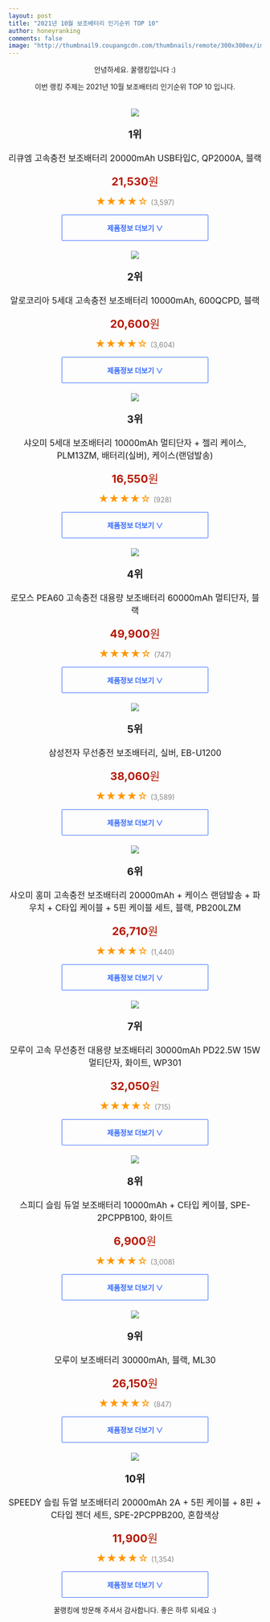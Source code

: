 ```yaml
--- 
layout: post 
title: "2021년 10월 보조배터리 인기순위 TOP 10" 
author: honeyranking 
comments: false 
image: "http://thumbnail9.coupangcdn.com/thumbnails/remote/300x300ex/image/retail/images/2020/02/10/11/6/ba5c98ae-59a7-4eda-a4e5-310bebb0d5eb.jpg" 
--- 
```

<p style="text-align: center;">안녕하세요. 꿀랭킹입니다 :)</p> <p style="text-align: center;">이번 랭킹 주제는 2021년 10월 보조배터리 인기순위 TOP 10 입니다.</p><center><img src="http://thumbnail9.coupangcdn.com/thumbnails/remote/300x300ex/image/retail/images/2020/02/10/11/6/ba5c98ae-59a7-4eda-a4e5-310bebb0d5eb.jpg" style="margin-top:20px" /></center> <p style="text-align: center; font-size: 20px"><b>1위</b></p> <p style="text-align: center; font-size: 17px">리큐엠 고속충전 보조배터리 20000mAh USB타입C, QP2000A, 블랙</p> <p style="text-align: center;"><span style="color: #b61800; font-size: 22px;"><b>21,530</b>원</span></p> <p style="text-align: center;"><span style="color: #ff9600; font-size: 20px;">★★★★☆ </span><span style="color: #878787;">(3,597)</span></p> <center><a href="https://coupa.ng/b9nyty"> <div style="font-size: 14px; display: inline-block; padding: 15px 90px; color: #346aff; border-radius: 2px; border: 1px solid #346aff; cursor: pointer;"><b>제품정보 더보기 &or;</b></div> </a></center><center><img src="http://thumbnail6.coupangcdn.com/thumbnails/remote/300x300ex/image/retail/images/2018/06/05/16/5/30b575d4-039e-4e94-a1c8-60ddd01e0831.jpg" style="margin-top:20px" /></center> <p style="text-align: center; font-size: 20px"><b>2위</b></p> <p style="text-align: center; font-size: 17px">알로코리아 5세대 고속충전 보조배터리 10000mAh, 600QCPD, 블랙</p> <p style="text-align: center;"><span style="color: #b61800; font-size: 22px;"><b>20,600</b>원</span></p> <p style="text-align: center;"><span style="color: #ff9600; font-size: 20px;">★★★★☆ </span><span style="color: #878787;">(3,604)</span></p> <center><a href="https://coupa.ng/b9nytz"> <div style="font-size: 14px; display: inline-block; padding: 15px 90px; color: #346aff; border-radius: 2px; border: 1px solid #346aff; cursor: pointer;"><b>제품정보 더보기 &or;</b></div> </a></center><center><img src="http://thumbnail6.coupangcdn.com/thumbnails/remote/300x300ex/image/retail/images/2020/07/07/10/7/901b6b25-96b0-4e3b-ba8c-3f2604b3ab98.jpg" style="margin-top:20px" /></center> <p style="text-align: center; font-size: 20px"><b>3위</b></p> <p style="text-align: center; font-size: 17px">샤오미 5세대 보조배터리 10000mAh 멀티단자 + 젤리 케이스, PLM13ZM, 배터리(실버), 케이스(랜덤발송)</p> <p style="text-align: center;"><span style="color: #b61800; font-size: 22px;"><b>16,550</b>원</span></p> <p style="text-align: center;"><span style="color: #ff9600; font-size: 20px;">★★★★☆ </span><span style="color: #878787;">(928)</span></p> <center><a href="https://coupa.ng/b9nytB"> <div style="font-size: 14px; display: inline-block; padding: 15px 90px; color: #346aff; border-radius: 2px; border: 1px solid #346aff; cursor: pointer;"><b>제품정보 더보기 &or;</b></div> </a></center><center><img src="http://thumbnail10.coupangcdn.com/thumbnails/remote/300x300ex/image/rs_quotation_api/ahntwud1/0dfe010233b8454fb09449965749f67d.jpg" style="margin-top:20px" /></center> <p style="text-align: center; font-size: 20px"><b>4위</b></p> <p style="text-align: center; font-size: 17px">로모스 PEA60 고속충전 대용량 보조배터리 60000mAh 멀티단자, 블랙</p> <p style="text-align: center;"><span style="color: #b61800; font-size: 22px;"><b>49,900</b>원</span></p> <p style="text-align: center;"><span style="color: #ff9600; font-size: 20px;">★★★★☆ </span><span style="color: #878787;">(747)</span></p> <center><a href="https://coupa.ng/b9nytC"> <div style="font-size: 14px; display: inline-block; padding: 15px 90px; color: #346aff; border-radius: 2px; border: 1px solid #346aff; cursor: pointer;"><b>제품정보 더보기 &or;</b></div> </a></center><center><img src="http://thumbnail9.coupangcdn.com/thumbnails/remote/300x300ex/image/product/image/vendoritem/2019/04/16/4465465474/3647c24f-b206-4c21-9fbf-85bde2f7b3ff.jpg" style="margin-top:20px" /></center> <p style="text-align: center; font-size: 20px"><b>5위</b></p> <p style="text-align: center; font-size: 17px">삼성전자 무선충전 보조배터리, 실버, EB-U1200</p> <p style="text-align: center;"><span style="color: #b61800; font-size: 22px;"><b>38,060</b>원</span></p> <p style="text-align: center;"><span style="color: #ff9600; font-size: 20px;">★★★★☆ </span><span style="color: #878787;">(3,589)</span></p> <center><a href="https://coupa.ng/b9nytD"> <div style="font-size: 14px; display: inline-block; padding: 15px 90px; color: #346aff; border-radius: 2px; border: 1px solid #346aff; cursor: pointer;"><b>제품정보 더보기 &or;</b></div> </a></center><center><img src="http://thumbnail6.coupangcdn.com/thumbnails/remote/300x300ex/image/retail/images/2020/07/27/18/7/f2073e1a-ba48-4be0-9f78-218f9ccb44be.jpg" style="margin-top:20px" /></center> <p style="text-align: center; font-size: 20px"><b>6위</b></p> <p style="text-align: center; font-size: 17px">샤오미 홍미 고속충전 보조배터리 20000mAh + 케이스 랜덤발송 + 파우치 + C타입 케이블 + 5핀 케이블 세트, 블랙, PB200LZM</p> <p style="text-align: center;"><span style="color: #b61800; font-size: 22px;"><b>26,710</b>원</span></p> <p style="text-align: center;"><span style="color: #ff9600; font-size: 20px;">★★★★☆ </span><span style="color: #878787;">(1,440)</span></p> <center><a href="https://coupa.ng/b9nytE"> <div style="font-size: 14px; display: inline-block; padding: 15px 90px; color: #346aff; border-radius: 2px; border: 1px solid #346aff; cursor: pointer;"><b>제품정보 더보기 &or;</b></div> </a></center><center><img src="http://thumbnail9.coupangcdn.com/thumbnails/remote/300x300ex/image/rs_quotation_api/jlezswxt/1b350ecafc0a4690b3a97bffc39eda07.jpg" style="margin-top:20px" /></center> <p style="text-align: center; font-size: 20px"><b>7위</b></p> <p style="text-align: center; font-size: 17px">모루이 고속 무선충전 대용량 보조배터리 30000mAh PD22.5W 15W 멀티단자, 화이트, WP301</p> <p style="text-align: center;"><span style="color: #b61800; font-size: 22px;"><b>32,050</b>원</span></p> <p style="text-align: center;"><span style="color: #ff9600; font-size: 20px;">★★★★☆ </span><span style="color: #878787;">(715)</span></p> <center><a href="https://coupa.ng/b9nytF"> <div style="font-size: 14px; display: inline-block; padding: 15px 90px; color: #346aff; border-radius: 2px; border: 1px solid #346aff; cursor: pointer;"><b>제품정보 더보기 &or;</b></div> </a></center><center><img src="http://thumbnail6.coupangcdn.com/thumbnails/remote/300x300ex/image/retail/images/2019/09/02/16/0/4b3fc06b-cbe2-4290-8e14-473630f7b952.jpg" style="margin-top:20px" /></center> <p style="text-align: center; font-size: 20px"><b>8위</b></p> <p style="text-align: center; font-size: 17px">스피디 슬림 듀얼 보조배터리 10000mAh + C타입 케이블, SPE-2PCPPB100, 화이트</p> <p style="text-align: center;"><span style="color: #b61800; font-size: 22px;"><b>6,900</b>원</span></p> <p style="text-align: center;"><span style="color: #ff9600; font-size: 20px;">★★★★☆ </span><span style="color: #878787;">(3,008)</span></p> <center><a href="https://coupa.ng/b9nytG"> <div style="font-size: 14px; display: inline-block; padding: 15px 90px; color: #346aff; border-radius: 2px; border: 1px solid #346aff; cursor: pointer;"><b>제품정보 더보기 &or;</b></div> </a></center><center><img src="http://thumbnail10.coupangcdn.com/thumbnails/remote/300x300ex/image/retail/images/2020/06/25/11/3/c3e038cb-8fa9-473a-93d2-5a031a0fe475.jpg" style="margin-top:20px" /></center> <p style="text-align: center; font-size: 20px"><b>9위</b></p> <p style="text-align: center; font-size: 17px">모루이 보조배터리 30000mAh, 블랙, ML30</p> <p style="text-align: center;"><span style="color: #b61800; font-size: 22px;"><b>26,150</b>원</span></p> <p style="text-align: center;"><span style="color: #ff9600; font-size: 20px;">★★★★☆ </span><span style="color: #878787;">(847)</span></p> <center><a href="https://coupa.ng/b9nytI"> <div style="font-size: 14px; display: inline-block; padding: 15px 90px; color: #346aff; border-radius: 2px; border: 1px solid #346aff; cursor: pointer;"><b>제품정보 더보기 &or;</b></div> </a></center><center><img src="http://thumbnail6.coupangcdn.com/thumbnails/remote/300x300ex/image/retail/images/1313303737613405-0061e468-b7e7-4030-9067-1d77f623242e.jpg" style="margin-top:20px" /></center> <p style="text-align: center; font-size: 20px"><b>10위</b></p> <p style="text-align: center; font-size: 17px">SPEEDY 슬림 듀얼 보조배터리 20000mAh 2A + 5핀 케이블 + 8핀 + C타입 젠더 세트, SPE-2PCPPB200, 혼합색상</p> <p style="text-align: center;"><span style="color: #b61800; font-size: 22px;"><b>11,900</b>원</span></p> <p style="text-align: center;"><span style="color: #ff9600; font-size: 20px;">★★★★☆ </span><span style="color: #878787;">(1,354)</span></p> <center><a href="https://coupa.ng/b9nytJ"> <div style="font-size: 14px; display: inline-block; padding: 15px 90px; color: #346aff; border-radius: 2px; border: 1px solid #346aff; cursor: pointer;"><b>제품정보 더보기 &or;</b></div> </a></center> <p style="text-align: center;">꿀랭킹에 방문해 주셔서 감사합니다. 좋은 하루 되세요 :)</p>
